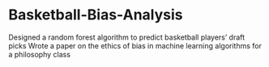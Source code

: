 # Basketball-Bias-Analysis
Designed a random forest algorithm to predict basketball players’ draft picks  Wrote a paper on the ethics of bias in machine learning algorithms for a philosophy class
